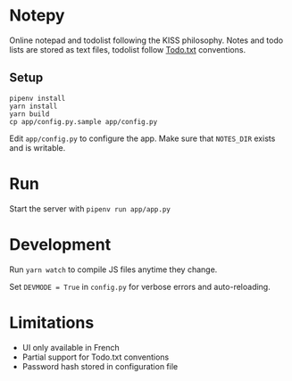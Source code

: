 # Notepy
Online notepad and todolist following the KISS philosophy.
Notes and todo lists are stored as text files, todolist follow [Todo.txt](http://todotxt.org/) conventions.

## Setup

```
pipenv install
yarn install
yarn build
cp app/config.py.sample app/config.py
```

Edit `app/config.py` to configure the app.
Make sure that `NOTES_DIR` exists and is writable.

# Run
Start the server with `pipenv run app/app.py`

# Development

Run `yarn watch` to compile JS files anytime they change.

Set `DEVMODE = True` in `config.py` for verbose errors and auto-reloading.

# Limitations
* UI only available in French
* Partial support for Todo.txt conventions
* Password hash stored in configuration file
